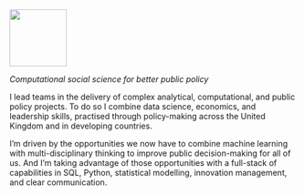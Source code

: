 <div id="header" align="left">
  <img src="https://media.giphy.com/media/d7SnByEMkrdeoVQ2lT/giphy.gif" width="100"/>
</div>

 *Computational social science for better public policy*
 
I lead teams in the delivery of complex analytical, computational, and public policy projects. To do so I combine data science, economics, and leadership skills, practised through policy-making across the United Kingdom and in developing countries.

I’m driven by the opportunities we now have to combine machine learning with multi-disciplinary thinking to improve public decision-making for all of us. And I’m taking advantage of those opportunities with a full-stack of capabilities in SQL, Python, statistical modelling, innovation management, and clear communication.
